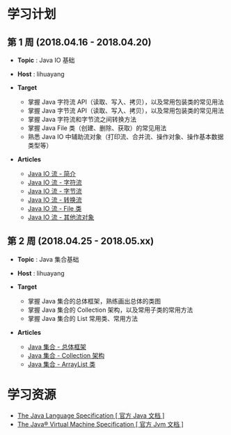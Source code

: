 
# 学习计划

## 第 1 周 (2018.04.16 - 2018.04.20)
- **Topic** : Java IO 基础
- **Host** : lihuayang
- **Target**
    - 掌握 Java 字符流 API（读取、写入、拷贝），以及常用包装类的常见用法
    - 掌握 Java 字节流 API（读取、写入、拷贝），以及常用包装类的常见用法
    - 掌握 Java 字符流和字节流之间转换方法
    - 掌握 Java File 类（创建、删除、获取）的常见用法
    - 熟悉 Java IO 中辅助流对象（打印流、合并流、操作对象、操作基本数据类型等）
    
- **Articles**
    - [Java IO 流 - 简介](https://github.com/dstcxxxz/syt/issues/2)
    - [Java IO 流 - 字符流](https://github.com/dstcxxxz/syt/issues/1)
    - [Java IO 流 - 字节流](https://github.com/dstcxxxz/syt/issues/3)
    - [Java IO 流 - 转换流](https://github.com/dstcxxxz/syt/issues/4)
    - [Java IO 流 - File 类](https://github.com/dstcxxxz/syt/issues/5)
    - [Java IO 流 - 其他流对象](https://github.com/dstcxxxz/syt/issues/6)

## 第 2 周 (2018.04.25 - 2018.05.xx)
- **Topic** : Java 集合基础
- **Host** : lihuayang
- **Target**
    - 掌握 Java 集合的总体框架，熟练画出总体的类图
    - 掌握 Java 集合的 Collection 架构，以及常用子类的常用方法
    - 掌握 Java 集合的 List 常用类、常用方法

- **Articles**
    - [Java 集合 - 总体框架](https://github.com/dstcxxxz/syt/issues/7)
    - [Java 集合 - Collection 架构](https://github.com/dstcxxxz/syt/issues/8)
    - [Java 集合 - ArrayList 类](https://github.com/dstcxxxz/syt/issues/9)

# 学习资源
- [The Java Language Specification [ 官方 Java 文档 ]](https://docs.oracle.com/javase/specs/jls/se7/html/index.html)
- [The Java® Virtual Machine Specification [ 官方 Jvm 文档 ]](https://docs.oracle.com/javase/specs/jvms/se7/html/)